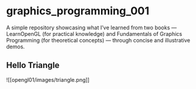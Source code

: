 # graphics_programming_001
A simple repository showcasing what I’ve learned from two books — LearnOpenGL (for practical knowledge) and Fundamentals of Graphics Programming (for theoretical concepts) — through concise and illustrative demos.



## Hello Triangle 
![[opengl01/images/triangle.png]]
